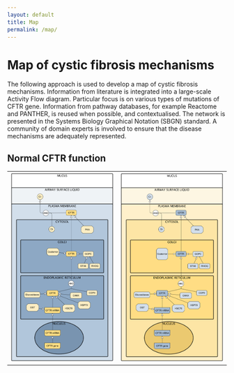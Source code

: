 ```yaml
---
layout: default
title: Map
permalink: /map/
---
```


# Map of cystic fibrosis mechanisms

The following approach is used to develop a map of cystic fibrosis mechanisms. Information from literature is integrated into a large-scale Activity Flow diagram. Particular focus is on various types of mutations of CFTR gene. Information from pathway databases, for example Reactome and PANTHER, is reused when possible, and contextualised. The network is presented in the Systems Biology Graphical Notation (SBGN) standard. A community of domain experts is involved to ensure that the disease mechanisms are adequately represented.  

## Normal CFTR function

<table>
    <tr>
      <td style="width: 360px;" align="center"><img src="/images/maps/CFTR_WT_v06_Blue.png" width="300"/></td>
      <td style="width: 360px;" align="center"><img src="/images/maps/CFTR_WT_v06_Yellow.png" width="300"/></td>
    </tr>
</table>
